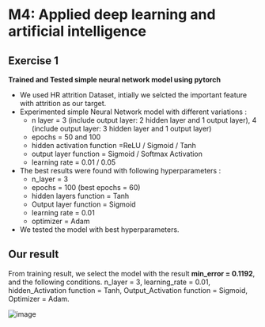 # M4: Applied deep learning and artificial intelligence
## Exercise 1 
**Trained and Tested simple neural network model using pytorch**
- We used HR attrition Dataset, intially we selcted the important feature with attrition as our target. 
- Experimented simple Neural Network model with different variations : 
  - n layer = 3 (include output layer: 2 hidden layer and 1 output layer), 4 (include output layer: 3 hidden layer and 1 output layer)
  - epochs = 50 and 100
  - hidden activation function =ReLU / Sigmoid / Tanh
  - output layer function = Sigmoid / Softmax Activation
  - learning rate = 0.01 / 0.05
- The best results were found with following hyperparameters : 
  - n_layer = 3
  - epochs = 100 (best epochs = 60)
  - hidden layers function = Tanh
  - Output layer function = Sigmoid
  - learning rate = 0.01
  - optimizer = Adam
- We tested the model with best hyperparameters. 

## Our result
From training result, we select the model with the result **min_error = 0.1192**, and the following conditions.
n_layer = 3, learning_rate = 0.01, hidden_Activation function = Tanh, Output_Activation function = Sigmoid, Optimizer = Adam.

![image](https://user-images.githubusercontent.com/112074208/216768787-0886487a-b788-411d-985c-743fced5636b.png)

